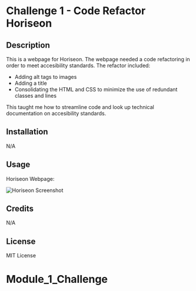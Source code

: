 # Challenge 1 - Code Refactor Horiseon

## Description

This is a webpage for Horiseon. The webpage needed a code refactoring in order to meet accesibility standards. The refactor included:
- Adding alt tags to images
- Adding a title
- Consolidating the HTML and CSS to minimize the use of redundant classes and lines

This taught me how to streamline code and look up technical documentation on accesibility standards.

## Installation

N/A

## Usage

Horiseon Webpage:

![Horiseon Screenshot](assets\images\screenshot.png)

## Credits

N/A

## License

MIT License

# Module_1_Challenge
